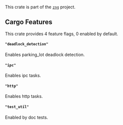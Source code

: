<!--do doc --readme header-->
This crate is part of the [`zng`](https://github.com/zng-ui/zng?tab=readme-ov-file#crates) project.


<!--do doc --readme features-->
## Cargo Features

This crate provides 4 feature flags, 0 enabled by default.

#### `"deadlock_detection"`
Enables parking_lot deadlock detection.

#### `"ipc"`
Enables ipc tasks.

#### `"http"`
Enables http tasks.

#### `"test_util"`
Enabled by doc tests.

<!--do doc --readme #SECTION-END-->


